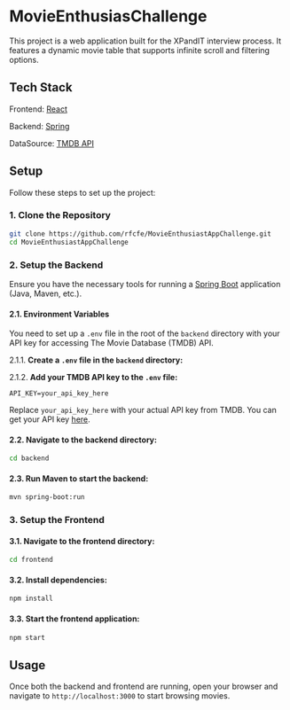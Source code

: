 # MovieEnthusiasChallenge
This project is a web application built for the XPandIT interview process. It features a dynamic movie table that supports infinite scroll and filtering options.

## Tech Stack
Frontend: [React](https://react.dev/)

Backend: [Spring](https://spring.io/)

DataSource: [TMDB API](https://developer.themoviedb.org/reference/intro/getting-started)

## Setup

Follow these steps to set up the project:

### 1. Clone the Repository

```sh
git clone https://github.com/rfcfe/MovieEnthusiastAppChallenge.git
cd MovieEnthusiastAppChallenge
```
### 2. Setup the Backend

Ensure you have the necessary tools for running a [Spring Boot](https://docs.spring.io/spring-boot/installing.html) application (Java, Maven, etc.).

#### 2.1. Environment Variables

You need to set up a `.env` file in the root of the `backend` directory with your API key for accessing The Movie Database (TMDB) API.

2.1.1. **Create a `.env` file in the `backend` directory:**

2.1.2. **Add your TMDB API key to the `.env` file:**

`API_KEY=your_api_key_here`

Replace `your_api_key_here` with your actual API key from TMDB. You can get your API key [here](https://developer.themoviedb.org/reference/intro/getting-started).


#### 2.2. **Navigate to the backend directory:**

```sh
cd backend
```

#### 2.3. **Run Maven to start the backend:**

```sh
mvn spring-boot:run
```

### 3. Setup the Frontend

#### 3.1. **Navigate to the frontend directory:**

```sh
cd frontend
```

#### 3.2. **Install dependencies:**

```sh
npm install
```

#### 3.3. **Start the frontend application:**

```sh
npm start
```

## Usage

Once both the backend and frontend are running, open your browser and navigate to `http://localhost:3000` to start browsing movies.

